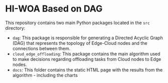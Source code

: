 # HI-WOA Based on DAG 

This repository contains two main Python packages located in the `src` directory:

- `dag`: This package is responsible for generating a Directed Acyclic Graph (DAG) that represents the topology of Edge-Cloud nodes and the connections between them.
- `cloud_edge_offloading`: This package contains the main algorithm used to make decisions regarding offloading tasks from Cloud nodes to Edge nodes.
- `docs`: This folder contains the static HTML page with the results from the algorithm - including the charts